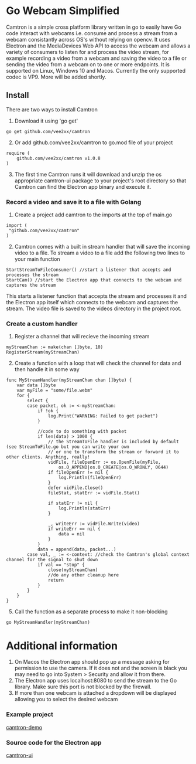 # Go Webcam Simplified
Camtron is a simple cross platform library written in go to easily have Go code interact with webcams i.e. consume and process a stream from a webcam consistantly across OS's without relying on opencv. It uses Electron and the MediaDevices Web API to access the webcam and allows a variety of consumers to listen for and process the video stream, for example recording a video from a webcam and saving the video to a file or sending the video from a webcam on to one or more endpoints. It is supported on Linux, Windows 10 and Macos. Currently the only supported codec is VP9. More will be added shortly.

## Install
There are two ways to install Camtron
1. Download it using 'go get'
```
go get github.com/vee2xx/camtron
```
2. Or add github.com/vee2xx/camtron to go.mod file of your project
```
require (
	github.com/vee2xx/camtron v1.0.8
)
```
3. The first time Camtron runs it will download and unzip the os appropriate camtron-ui package to your project's root directory so that Camtron can find the Electron app binary and execute it.

### Record a video and save it to a file with Golang
1. Create a project add camtron to the imports at the top of main.go
```
import (
 "github.com/vee2xx/camtron"
)
```
2. Camtron comes with a built in stream handler that will save the incoming video to a file. To stream a video to a file add the following two lines to your main function
```
StartStreamToFileConsumer() //start a listener that accepts and processes the stream
StartCam() //start the Electron app that connects to the webcam and captures the stream
```
This starts a listener function that accepts the stream and processes it and the Electron app itself which connects to the webcam and captures the stream. The video file is saved to the videos directory in the project root.

### Create a custom handler
1. Register a channel that will recieve the incoming stream
```
myStreamChan := make(chan []byte, 10)
RegisterStream(myStreamChan)
```
2. Create a function with a loop that will check the channel for data and then handle it in some way
```
func MyStreamHandler(myStreamChan chan []byte) {
	var data []byte
	var myFile = "some/file.webm"
	for {
		select {
		case packet, ok := <-myStreamChan:
			if !ok {
				log.Print("WARNING: Failed to get packet")
			}

			//code to do something with packet
			if len(data) > 1000 {
				// the StreamToFile handler is included by default (see StreamToFile.go but you can write your own
				// or one to transform the stream or forward it to other clients. Anything, really!
				vidFile, fileOpenErr := os.OpenFile(myFile,
					os.O_APPEND|os.O_CREATE|os.O_WRONLY, 0644)
				if fileOpenErr != nil {
					log.Println(fileOpenErr)
				}
				defer vidFile.Close()
				fileStat, statErr := vidFile.Stat()

				if statErr != nil {
					log.Println(statErr)
				}

				_, writeErr := vidFile.Write(video)
				if writeErr == nil {
					data = nil
				}
			}
			data = append(data, packet...)
		case val, _ := <-context: //check the Camtron's global context channel for the signal to shut down
			if val == "stop" {
				close(myStreamChan)
				//do any other cleanup here
				return
			}
		}
	}
}
```
5. Call the function as a separate process to make it non-blocking
```
go MyStreamHandler(myStreamChan)
```

# Additional information
1. On Macos the Electron app should pop up a message asking for permission to use the camera. If it does not and the screen is black you may need to go into System > Security and allow it from there.
2. The Electron app uses localhost:8080 to send the stream to the Go library. Make sure this port is not blocked by the firewall.
3. If more than one webcam is attached a dropdown will be displayed allowing you to select the desired webcam

### Example project
[camtron-demo](https://github.com/vee2xx/camtron-demo)

### Source code for the Electron app
[camtron-ui](https://github.com/vee2xx/camtron-ui)
